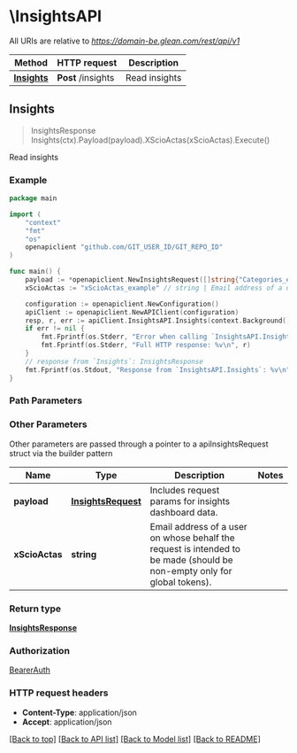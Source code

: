 # \InsightsAPI

All URIs are relative to *https://domain-be.glean.com/rest/api/v1*

Method | HTTP request | Description
------------- | ------------- | -------------
[**Insights**](InsightsAPI.md#Insights) | **Post** /insights | Read insights



## Insights

> InsightsResponse Insights(ctx).Payload(payload).XScioActas(xScioActas).Execute()

Read insights



### Example

```go
package main

import (
	"context"
	"fmt"
	"os"
	openapiclient "github.com/GIT_USER_ID/GIT_REPO_ID"
)

func main() {
	payload := *openapiclient.NewInsightsRequest([]string{"Categories_example"}) // InsightsRequest | Includes request params for insights dashboard data.
	xScioActas := "xScioActas_example" // string | Email address of a user on whose behalf the request is intended to be made (should be non-empty only for global tokens). (optional)

	configuration := openapiclient.NewConfiguration()
	apiClient := openapiclient.NewAPIClient(configuration)
	resp, r, err := apiClient.InsightsAPI.Insights(context.Background()).Payload(payload).XScioActas(xScioActas).Execute()
	if err != nil {
		fmt.Fprintf(os.Stderr, "Error when calling `InsightsAPI.Insights``: %v\n", err)
		fmt.Fprintf(os.Stderr, "Full HTTP response: %v\n", r)
	}
	// response from `Insights`: InsightsResponse
	fmt.Fprintf(os.Stdout, "Response from `InsightsAPI.Insights`: %v\n", resp)
}
```

### Path Parameters



### Other Parameters

Other parameters are passed through a pointer to a apiInsightsRequest struct via the builder pattern


Name | Type | Description  | Notes
------------- | ------------- | ------------- | -------------
 **payload** | [**InsightsRequest**](InsightsRequest.md) | Includes request params for insights dashboard data. | 
 **xScioActas** | **string** | Email address of a user on whose behalf the request is intended to be made (should be non-empty only for global tokens). | 

### Return type

[**InsightsResponse**](InsightsResponse.md)

### Authorization

[BearerAuth](../README.md#BearerAuth)

### HTTP request headers

- **Content-Type**: application/json
- **Accept**: application/json

[[Back to top]](#) [[Back to API list]](../README.md#documentation-for-api-endpoints)
[[Back to Model list]](../README.md#documentation-for-models)
[[Back to README]](../README.md)


